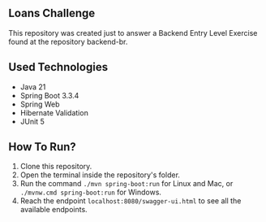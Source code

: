 ## Loans Challenge

This repository was created just to answer a Backend Entry Level Exercise found at the repository backend-br.

## Used Technologies

- Java 21
- Spring Boot 3.3.4
- Spring Web
- Hibernate Validation
- JUnit 5

## How To Run?
 
1. Clone this repository.
2. Open the terminal inside the repository's folder.
3. Run the command `./mvn spring-boot:run` for Linux and Mac, or `./mvnw.cmd spring-boot:run` for Windows.
4. Reach the endpoint `localhost:8080/swagger-ui.html` to see all the available endpoints.